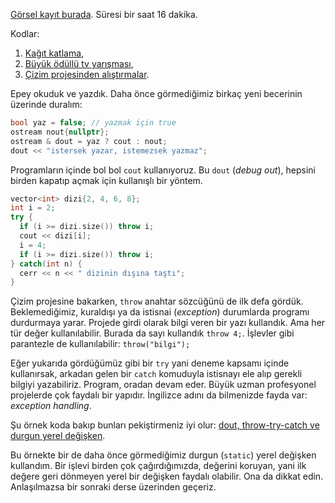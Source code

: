 [Görsel kayıt burada](https://drive.google.com/file/d/1QVIXkgY4_82bnhnCnjpk2D50BjXFn3DA). Süresi bir saat 16 dakika.

Kodlar: 
1) [Kağıt katlama](https://onlinegdb.com/tQoReRxKL),  
2) [Büyük ödüllü tv yarışması](https://onlinegdb.com/uKpzahF_x),
3) [Çizim projesinden alıştırmalar](https://onlinegdb.com/QmJYoa6Z0).

Epey okuduk ve yazdık. Daha önce görmediğimiz birkaç yeni becerinin üzerinde duralım:

```c++
bool yaz = false; // yazmak için true
ostream nout{nullptr};
ostream & dout = yaz ? cout : nout;
dout << "istersek yazar, istemezsek yazmaz";
```

Programların içinde bol bol `cout` kullanıyoruz. Bu `dout` (*debug out*), hepsini birden kapatıp açmak için kullanışlı bir yöntem. 

```c++
vector<int> dizi{2, 4, 6, 8};
int i = 2;
try {
  if (i >= dizi.size()) throw i;
  cout << dizi[i];
  i = 4;
  if (i >= dizi.size()) throw i;
} catch(int n) {
  cerr << n << " dizinin dışına taştı";
} 
``` 

Çizim projesine bakarken, `throw` anahtar sözcüğünü de ilk defa gördük. Beklemediğimiz, kuraldışı ya da istisnai (*exception*) durumlarda programı durdurmaya yarar. Projede  girdi olarak bilgi veren bir yazı kullandık. Ama her tür değer kullanılabilir. Burada da sayı kullandık `throw 4;`. İşlevler gibi parantezle de kullanılabilir: `throw("bilgi");`

Eğer yukarıda gördüğümüz gibi bir `try` yani deneme kapsamı içinde kullanırsak, arkadan gelen bir `catch` komuduyla istisnayı ele alıp gerekli bilgiyi yazabiliriz. Program, oradan devam eder. Büyük uzman profesyonel projelerde çok faydalı bir yapıdır. İngilizce adını da bilmenizde fayda var: *exception handling*.

Şu örnek koda bakıp bunları pekiştirmeniz iyi olur: [dout, throw-try-catch ve durgun yerel değişken](https://onlinegdb.com/mmWkdwbUY).

Bu örnekte bir de daha önce görmediğimiz durgun (`static`) yerel değişken kullandım. Bir işlevi birden çok çağırdığımızda, değerini koruyan, yani ilk değere geri dönmeyen yerel bir değişken faydalı olabilir. Ona da dikkat edin. Anlaşılmazsa bir sonraki derse üzerinden geçeriz. 
